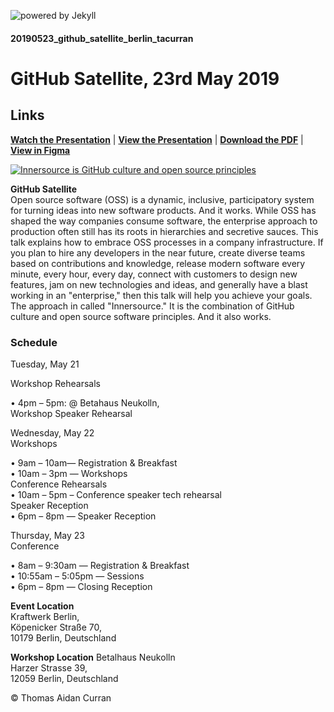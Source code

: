 ![powered by Jekyll](https://img.shields.io/badge/powered_by-Jekyll-green.svg)
#### 20190523_github_satellite_berlin_tacurran

# GitHub Satellite, 23rd May 2019

## Links
[**Watch the Presentation**](https://vimeo.com/338330771) |  [**View the Presentation**](https://jfcurran.github.io/20190523_github_satellite_berlin_tacurran/) |  [**Download the PDF**](https://github.com/jfcurran/20190523_github_satellite_berlin_tacurran/raw/master/20190523_github_satellite_berlin_tacurran.pdf) |  [**View in Figma**](https://www.figma.com/proto/rf9WFNL3afXjvAliMbmakb/Ory?node-id=102%3A17&scaling=min-zoom)

[![Innersource is GitHub culture and open source principles](https://video-to-markdown.netlify.com/.netlify/functions/image?url=https%3A%2F%2Fvimeo.com%2F338330771)](https://vimeo.com/338330771 "Innersource is GitHub culture and open source principles")

**GitHub Satellite**  
Open source software (OSS) is a dynamic, inclusive, participatory system for turning ideas into new software products. And it works. While OSS has shaped the way companies consume software, the enterprise approach to production often still has its roots in hierarchies and secretive sauces. This talk explains how to embrace OSS processes in a company infrastructure. If you plan to hire any developers in the near future, create diverse teams based on contributions and knowledge, release modern software every minute, every hour, every day, connect with customers to design new features, jam on new technologies and ideas, and generally have a blast working in an "enterprise," then this talk will help you achieve your goals. The approach in called "Innersource." It is the combination of GitHub culture and open source software principles. And it also works.

### Schedule
Tuesday, May 21

Workshop Rehearsals

• 4pm – 5pm: @ Betahaus Neukolln,  
Workshop Speaker Rehearsal


Wednesday, May 22  
Workshops

• 9am – 10am— Registration & Breakfast  
• 10am – 3pm — Workshops  
Conference Rehearsals  
• 10am – 5pm – Conference speaker tech rehearsal  
Speaker Reception  
• 6pm – 8pm — Speaker Reception  


Thursday, May 23  
Conference

• 8am – 9:30am — Registration & Breakfast  
• 10:55am – 5:05pm — Sessions  
• 6pm – 8pm — Closing Reception  


**Event Location**  
Kraftwerk Berlin,  
Köpenicker Straße 70,  
10179 Berlin, Deutschland  

**Workshop Location** 
Betalhaus Neukolln  
Harzer Strasse 39,  
12059 Berlin, Deutschland  


© Thomas Aidan Curran
